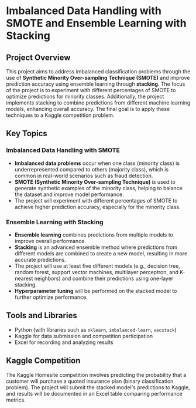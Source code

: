 # Imbalanced Data Handling with SMOTE and Ensemble Learning with Stacking

## Project Overview

This project aims to address imbalanced classification problems through the use of **Synthetic Minority Over-sampling Technique (SMOTE)** and improve prediction accuracy using ensemble learning through **stacking**. The focus of the project is to experiment with different percentages of SMOTE to optimize predictions for minority classes. Additionally, the project implements stacking to combine predictions from different machine learning models, enhancing overall accuracy. The final goal is to apply these techniques to a Kaggle competition problem.

## Key Topics

### Imbalanced Data Handling with SMOTE

- **Imbalanced data problems** occur when one class (minority class) is underrepresented compared to others (majority class), which is common in real-world scenarios such as fraud detection.
- **SMOTE (Synthetic Minority Over-sampling Technique)** is used to generate synthetic examples of the minority class, helping to balance the dataset and improve model performance.
- The project will experiment with different percentages of SMOTE to achieve higher prediction accuracy, especially for the minority class.

### Ensemble Learning with Stacking

- **Ensemble learning** combines predictions from multiple models to improve overall performance.
- **Stacking** is an advanced ensemble method where predictions from different models are combined to create a new model, resulting in more accurate predictions.
- The project will use at least five different models (e.g., decision tree, random forest, support vector machines, multilayer perceptron, and K-nearest neighbors) and combine their predictions using one-layer stacking.
- **Hyperparameter tuning** will be performed on the stacked model to further optimize performance.

## Tools and Libraries

- Python (with libraries such as `sklearn`, `imbalanced-learn`, `vecstack`)
- Kaggle for data submission and competition participation
- Excel for recording and analyzing results

## Kaggle Competition

The Kaggle Homesite competition involves predicting the probability that a customer will purchase a quoted insurance plan (binary classification problem). The project will submit the stacked model's predictions to Kaggle, and results will be documented in an Excel table comparing performance metrics.
